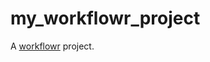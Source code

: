 # my_workflowr_project

A [workflowr][] project.

[workflowr]: https://github.com/jdblischak/workflowr
